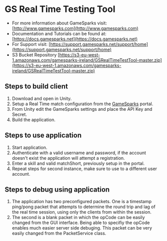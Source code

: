 # GS Real Time Testing Tool
* For more information about GameSparks visit: [http://www.gamesparks.com](http://www.gamesparks.com)
* Documentation and Tutorials can be found at: [https://docs.gamesparks.net](https://docs.gamesparks.net)
* For Support visit: [https://support.gamesparks.net/support/home](https://support.gamesparks.net/support/home)
* S3 Bucket Repository [https://s3-eu-west-1.amazonaws.com/gamesparks-ireland/GSRealTimeTestTool-master.zip](https://s3-eu-west-1.amazonaws.com/gamesparks-ireland/GSRealTimeTestTool-master.zip)

## Steps to build client
1. Download and open in Unity.
2. Setup a Real Time match configuration from the [GameSparks](https://portal2.gamesparks.net/) portal.
3. From Unity edit the GameSparks settings and place the API Key and Secret.
4. Build the application.

## Steps to use application
1. Start application.
2. Authenticate with a valid username and password, if the account doesn't exist the application will attempt a registration.
3. Enter a skill and valid matchShort, previously setup in the portal.
4. Repeat steps for second instance, make sure to use to a different user account.

## Steps to debug using application
1. The application has two preconfigured packets. One is a timestamp ping/pong packet that attempts to determine the round trip and lag of the real time session, using only the clients from within the session.
2. The second is a blank packet in which the opCode can be easily changed from the GUI interface. Being able to specifiy the opCode enables much easier server side debuging. This packet can be very easily changed from the PacketService class.
